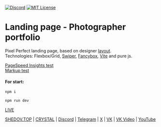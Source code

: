 [![Discord](https://img.shields.io/discord/1006372235172384849?style=for-the-badge&logo=5865F2&logoColor=black&labelColor=black&color=%23f3f3f3
)](https://discord.gg/ENB7RbxVZE)
[![MIT License](https://img.shields.io/badge/license-MIT-blue.svg?style=for-the-badge&logo=5865F2&logoColor=black&labelColor=black&color=%23f3f3f3)](https://github.com/AndrewShedov/landing-page--photographer-portfolio/blob/main/LICENSE)

# Landing page - Photographer portfolio
Pixel Perfect landing page, based on designer [layout](https://github.com/AndrewShedov/landing-page--photographer-portfolio/tree/main/public/layout).<br/>
Technologies: Flexbox/Grid, [Swiper](https://swiperjs.com/), [Fancybox](https://fancyapps.com/fancybox/), [Vite](https://vitejs.dev/) and pure js.<br/>



[PageSpeed Insights test](https://developers.google.com/speed/pagespeed/insights/?url=https://landing-page-photographer-portfolio.vercel.app/) <br/>
[Markup test](https://validator.w3.org/nu/?doc=https%3A%2F%2Flanding-page-photographer-portfolio.vercel.app%2F)<br/>

#### For start:

```bash
npm i
```

```bash
npm run dev
```

[LIVE](https://landing-page-photographer-portfolio.vercel.app/)

[SHEDOV.TOP](https://shedov.top/) | [CRYSTAL](https://crysty.ru/AndrewShedov) | [Discord](https://discord.gg/ENB7RbxVZE) | [Telegram](https://t.me/ShedovChannel) | [X](https://x.com/AndrewShedov) | [VK](https://vk.com/shedovclub) | [VK Video](https://vkvideo.ru/@shedovclub) | [YouTube](https://www.youtube.com/@AndrewShedov)


